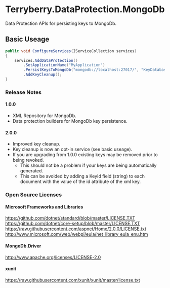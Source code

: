 # Terryberry.DataProtection.MongoDb

Data Protection APIs for persisting keys to MongoDb.

## Basic Useage

```cs
public void ConfigureServices(IServiceCollection services)
{
    services.AddDataProtection()
        .SetApplicationName("MyApplication")
        .PersistKeysToMongoDb("mongodb://localhost:27017/", "KeyDatabase", "KeyCollection")
        .AddKeyCleanup();
}
```

### Release Notes

#### 1.0.0

* XML Repository for MongoDb.
* Data protection builders for MongoDb key persistence.

#### 2.0.0

* Improved key cleanup.
* Key cleanup is now an opt-in service (see basic useage).
* If you are upgrading from 1.0.0 existing keys may be removed prior to being revoked.
  * This should not be a problem if your keys are being automatically generated.
  * This can be avoided by adding a KeyId field (string) to each document with the value of the id attribute of the xml key.

### Open Source Licenses

#### Microsoft Frameworks and Libraries

<https://github.com/dotnet/standard/blob/master/LICENSE.TXT>\
<https://github.com/dotnet/core-setup/blob/master/LICENSE.TXT>\
<https://raw.githubusercontent.com/aspnet/Home/2.0.0/LICENSE.txt>\
<http://www.microsoft.com/web/webpi/eula/net_library_eula_enu.htm>

#### MongoDb.Driver

<http://www.apache.org/licenses/LICENSE-2.0>

#### xunit

<https://raw.githubusercontent.com/xunit/xunit/master/license.txt>
